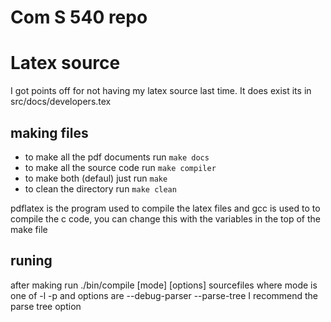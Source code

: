 # Com S 540 repo #

# Latex source #
I got points off for not having my latex source last time.
It does exist its in src/docs/developers.tex

## making files 

* to make all the pdf documents run `make docs`
* to make all the source code run `make compiler`
* to make both (defaul) just run `make`
* to clean the directory run `make clean`

pdflatex is the program used to compile the latex files
and gcc is used to to compile the c code, you can change this 
with the variables in the top of the make file

## runing

after making run ./bin/compile [mode] [options] sourcefiles
where mode is one of -l -p 
and options are --debug-parser --parse-tree
I recommend the parse tree option
